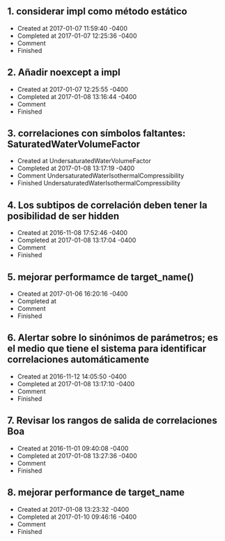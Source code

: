 ## 1. considerar impl como método estático
- Created at   2017-01-07 11:59:40 -0400
- Completed at 2017-01-07 12:25:36 -0400
- Comment      
- Finished     

## 2. Añadir noexcept a impl
- Created at   2017-01-07 12:25:55 -0400
- Completed at 2017-01-08 13:16:44 -0400
- Comment      
- Finished     

## 3. correlaciones con símbolos faltantes: SaturatedWaterVolumeFactor
- Created at    UndersaturatedWaterVolumeFactor
- Completed at 2017-01-08 13:17:19 -0400
- Comment       UndersaturatedWaterIsothermalCompressibility
- Finished      UndersaturatedWaterIsothermalCompressibility

## 4. Los subtipos de correlación deben tener la posibilidad de ser hidden
- Created at   2016-11-08 17:52:46 -0400
- Completed at 2017-01-08 13:17:04 -0400
- Comment      
- Finished     

## 5. mejorar performamce de target_name()
- Created at   2017-01-06 16:20:16 -0400
- Completed at 
- Comment      
- Finished     

## 6. Alertar sobre lo sinónimos de parámetros; es el medio que tiene el sistema para identificar correlaciones automáticamente
- Created at   2016-11-12 14:05:50 -0400
- Completed at 2017-01-08 13:17:10 -0400
- Comment      
- Finished     

## 7. Revisar los rangos de salida de correlaciones Boa
- Created at   2016-11-01 09:40:08 -0400
- Completed at 2017-01-08 13:27:36 -0400
- Comment      
- Finished     

## 8. mejorar performance de target_name
- Created at   2017-01-08 13:23:32 -0400
- Completed at 2017-01-10 09:46:16 -0400
- Comment      
- Finished     


